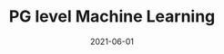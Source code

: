 ---
layout: post
date: 2021-06-01
layout: post
slug: PG level Machine Learning
description: at IIITD
title: PG level Machine Learning
# wordpress_id: 188
tags:
- ML
---